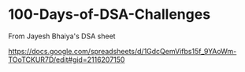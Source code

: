 # 100-Days-of-DSA-Challenges
From Jayesh Bhaiya's DSA sheet

https://docs.google.com/spreadsheets/d/1GdcQemVifbs15f_9YAoWm-TOoTCKUR7D/edit#gid=2116207150

